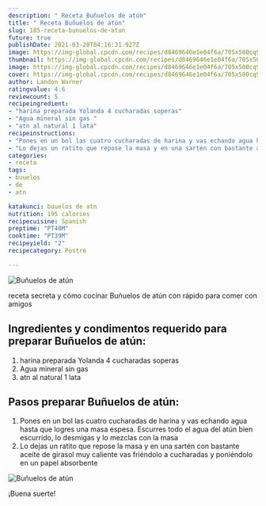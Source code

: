 ```yaml
---
description: " Receta Buñuelos de atún"
title: " Receta Buñuelos de atún"
slug: 185-receta-bunuelos-de-atun
future: true
publishDate: 2021-03-20T04:16:31.927Z
image: https://img-global.cpcdn.com/recipes/d8469646e1e04f6a/705x500cq90/bunuelos-de-atun-foto-principal.jpg
thumbnail: https://img-global.cpcdn.com/recipes/d8469646e1e04f6a/705x500cq90/bunuelos-de-atun-foto-principal.jpg
image: https://img-global.cpcdn.com/recipes/d8469646e1e04f6a/705x500cq90/bunuelos-de-atun-foto-principal.jpg
cover: https://img-global.cpcdn.com/recipes/d8469646e1e04f6a/705x500cq90/bunuelos-de-atun-foto-principal.jpg
author: Landon Warner
ratingvalue: 4.6
reviewcount: 5
recipeingredient:
- "harina preparada Yolanda 4 cucharadas soperas"
- "Agua mineral sin gas "
- "atn al natural 1 lata"
recipeinstructions:
- "Pones en un bol las cuatro cucharadas de harina y vas echando agua hasta que logres una masa espesa. Escurres todo el agua del atún bien escurrido, lo desmigas y lo mezclas con la masa"
- "Lo dejas un ratito que repose la masa y en una sartén con bastante aceite de girasol muy caliente vas friéndolo a cucharadas y poniéndolo en un papel absorbente"
categories:
- receta
tags:
- buuelos
- de
- atn

katakunci: buuelos de atn 
nutrition: 195 calories
recipecuisine: Spanish
preptime: "PT40M"
cooktime: "PT39M"
recipeyield: "2"
recipecategory: Postre

---
```



![Buñuelos de atún](https://img-global.cpcdn.com/recipes/d8469646e1e04f6a/705x500cq90/bunuelos-de-atun-foto-principal.jpg)

receta secreta y cómo cocinar Buñuelos de atún con rápido para comer con amigos

<!--inarticleads1-->

## Ingredientes y condimentos requerido para preparar Buñuelos de atún:

1. harina preparada Yolanda 4 cucharadas soperas
1. Agua mineral sin gas 
1. atn al natural 1 lata



<!--inarticleads2-->

## Pasos preparar Buñuelos de atún:

1. Pones en un bol las cuatro cucharadas de harina y vas echando agua hasta que logres una masa espesa. Escurres todo el agua del atún bien escurrido, lo desmigas y lo mezclas con la masa
1. Lo dejas un ratito que repose la masa y en una sartén con bastante aceite de girasol muy caliente vas friéndolo a cucharadas y poniéndolo en un papel absorbente
<img src="https://img-global.cpcdn.com/steps/51b095f9e7c98280/160x128cq70/foto-del-paso-2-de-la-receta-bunuelos-de-atun.jpg" alt="Buñuelos de atún">


¡Buena suerte!

